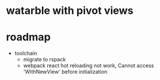 # watarble with pivot views

# roadmap

- toolchain
  - migrate to rspack
  - webpack react hot reloading not work, Cannot access 'WithNewView' before initialization
